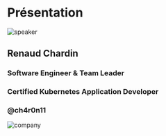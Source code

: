 <!-- .slide: class="speaker-slide" -->

# Présentation

![speaker](./assets/images/rch.png)

## Renaud Chardin

### Software Engineer & Team Leader

### Certified Kubernetes Application Developer

### @ch4r0n11

![company](./assets/images/logo_sfeir_bleu_orange.png)
